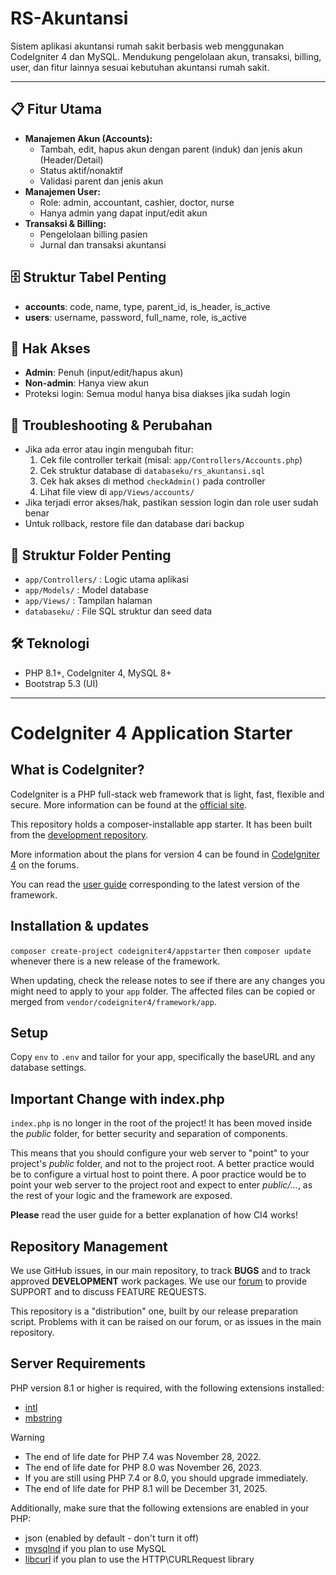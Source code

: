# RS-Akuntansi

Sistem aplikasi akuntansi rumah sakit berbasis web menggunakan CodeIgniter 4 dan MySQL. Mendukung pengelolaan akun, transaksi, billing, user, dan fitur lainnya sesuai kebutuhan akuntansi rumah sakit.

---

## 📋 Fitur Utama
- **Manajemen Akun (Accounts):**
  - Tambah, edit, hapus akun dengan parent (induk) dan jenis akun (Header/Detail)
  - Status aktif/nonaktif
  - Validasi parent dan jenis akun
- **Manajemen User:**
  - Role: admin, accountant, cashier, doctor, nurse
  - Hanya admin yang dapat input/edit akun
- **Transaksi & Billing:**
  - Pengelolaan billing pasien
  - Jurnal dan transaksi akuntansi

## 🗄️ Struktur Tabel Penting
- **accounts**: code, name, type, parent_id, is_header, is_active
- **users**: username, password, full_name, role, is_active

## 🔐 Hak Akses
- **Admin**: Penuh (input/edit/hapus akun)
- **Non-admin**: Hanya view akun
- Proteksi login: Semua modul hanya bisa diakses jika sudah login

## 🚦 Troubleshooting & Perubahan
- Jika ada error atau ingin mengubah fitur:
  1. Cek file controller terkait (misal: `app/Controllers/Accounts.php`)
  2. Cek struktur database di `databaseku/rs_akuntansi.sql`
  3. Cek hak akses di method `checkAdmin()` pada controller
  4. Lihat file view di `app/Views/accounts/`
- Jika terjadi error akses/hak, pastikan session login dan role user sudah benar
- Untuk rollback, restore file dan database dari backup

## 📁 Struktur Folder Penting
- `app/Controllers/` : Logic utama aplikasi
- `app/Models/` : Model database
- `app/Views/` : Tampilan halaman
- `databaseku/` : File SQL struktur dan seed data

## 🛠️ Teknologi
- PHP 8.1+, CodeIgniter 4, MySQL 8+
- Bootstrap 5.3 (UI)

---

# CodeIgniter 4 Application Starter

## What is CodeIgniter?

CodeIgniter is a PHP full-stack web framework that is light, fast, flexible and secure.
More information can be found at the [official site](https://codeigniter.com).

This repository holds a composer-installable app starter.
It has been built from the
[development repository](https://github.com/codeigniter4/CodeIgniter4).

More information about the plans for version 4 can be found in [CodeIgniter 4](https://forum.codeigniter.com/forumdisplay.php?fid=28) on the forums.

You can read the [user guide](https://codeigniter.com/user_guide/)
corresponding to the latest version of the framework.

## Installation & updates

`composer create-project codeigniter4/appstarter` then `composer update` whenever
there is a new release of the framework.

When updating, check the release notes to see if there are any changes you might need to apply
to your `app` folder. The affected files can be copied or merged from
`vendor/codeigniter4/framework/app`.

## Setup

Copy `env` to `.env` and tailor for your app, specifically the baseURL
and any database settings.

## Important Change with index.php

`index.php` is no longer in the root of the project! It has been moved inside the *public* folder,
for better security and separation of components.

This means that you should configure your web server to "point" to your project's *public* folder, and
not to the project root. A better practice would be to configure a virtual host to point there. A poor practice would be to point your web server to the project root and expect to enter *public/...*, as the rest of your logic and the
framework are exposed.

**Please** read the user guide for a better explanation of how CI4 works!

## Repository Management

We use GitHub issues, in our main repository, to track **BUGS** and to track approved **DEVELOPMENT** work packages.
We use our [forum](http://forum.codeigniter.com) to provide SUPPORT and to discuss
FEATURE REQUESTS.

This repository is a "distribution" one, built by our release preparation script.
Problems with it can be raised on our forum, or as issues in the main repository.

## Server Requirements

PHP version 8.1 or higher is required, with the following extensions installed:

- [intl](http://php.net/manual/en/intl.requirements.php)
- [mbstring](http://php.net/manual/en/mbstring.installation.php)

> [!WARNING]
> - The end of life date for PHP 7.4 was November 28, 2022.
> - The end of life date for PHP 8.0 was November 26, 2023.
> - If you are still using PHP 7.4 or 8.0, you should upgrade immediately.
> - The end of life date for PHP 8.1 will be December 31, 2025.

Additionally, make sure that the following extensions are enabled in your PHP:

- json (enabled by default - don't turn it off)
- [mysqlnd](http://php.net/manual/en/mysqlnd.install.php) if you plan to use MySQL
- [libcurl](http://php.net/manual/en/curl.requirements.php) if you plan to use the HTTP\CURLRequest library
